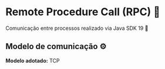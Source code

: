 # Remote Procedure Call (RPC) 📩
Comunicação entre processos realizado via Java SDK 19 🚀 <br>

## Modelo de comunicação ⚙️
**Modelo adotado:** TCP

